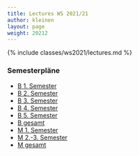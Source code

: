 ```yaml
---
title: Lectures WS 2021/21
author: kleinen
layout: page
weight: 20212
---
```


{% include classes/ws2021/lectures.md %}

### Semesterpläne
* [B 1. Semester](https://lsf.htw-berlin.de/qisserver/rds?state=wplan&act=stg&pool=stg&P.subc=plan&k_abstgv.abstgvnr=231&idcol=k_abstgv.abstgvnr&idval=231&r_zuordabstgv.semvonint=1&k_abstgv.dtxt=internationale&r_zuordabstgv.sembisint=1&purge=n&getglobal=n&text=Internationale+Medieninformatik+%28B%29%2C+PrüfungsOrdnung+20112)
* [B 2. Semester](https://lsf.htw-berlin.de/qisserver/rds?state=wplan&act=stg&pool=stg&P.subc=plan&k_abstgv.abstgvnr=231&idcol=k_abstgv.abstgvnr&idval=231&r_zuordabstgv.semvonint=2&k_abstgv.dtxt=internationale&r_zuordabstgv.sembisint=2&purge=n&getglobal=n&text=Internationale+Medieninformatik+%28B%29%2C+Pr%C3%BCfungsOrdnung+20112)
* [B 3. Semester](https://lsf.htw-berlin.de/qisserver/rds?state=wplan&act=stg&pool=stg&P.subc=plan&k_abstgv.abstgvnr=231&idcol=k_abstgv.abstgvnr&idval=231&r_zuordabstgv.semvonint=3&k_abstgv.dtxt=internationale&r_zuordabstgv.sembisint=3&purge=n&getglobal=n&text=Internationale+Medieninformatik+%28B%29%2C+Pr%C3%BCfungsOrdnung+20112)
* [B 4. Semester](https://lsf.htw-berlin.de/qisserver/rds?state=wplan&act=stg&pool=stg&P.subc=plan&k_abstgv.abstgvnr=231&idcol=k_abstgv.abstgvnr&idval=231&r_zuordabstgv.semvonint=4&k_abstgv.dtxt=internationale&r_zuordabstgv.sembisint=4&purge=n&getglobal=n&text=Internationale+Medieninformatik+%28B%29%2C+Pr%C3%BCfungsOrdnung+20112)
* [B 5. Semester](https://lsf.htw-berlin.de/qisserver/rds?state=wplan&act=stg&pool=stg&P.subc=plan&k_abstgv.abstgvnr=231&idcol=k_abstgv.abstgvnr&idval=231&r_zuordabstgv.semvonint=5&k_abstgv.dtxt=internationale&r_zuordabstgv.sembisint=5&purge=n&getglobal=n&text=Internationale+Medieninformatik+%28B%29%2C+Pr%C3%BCfungsOrdnung+20112)
* [B gesamt](https://lsf.htw-berlin.de/qisserver/rds?state=wplan&act=stg&pool=stg&P.subc=plan&k_abstgv.abstgvnr=231&idcol=k_abstgv.abstgvnr&idval=231&r_zuordabstgv.semvonint=1&k_abstgv.dtxt=internationale&r_zuordabstgv.sembisint=5&purge=n&getglobal=n&text=Internationale+Medieninformatik+%28B%29%2C+Pr%C3%BCfungsOrdnung+20112)
* [M 1. Semester](https://lsf.htw-berlin.de/qisserver/rds?state=wplan&act=stg&pool=stg&P.subc=plan&k_abstgv.abstgvnr=312&idcol=k_abstgv.abstgvnr&idval=312&r_zuordabstgv.semvonint=1&k_abstgv.dtxt=internationale&r_zuordabstgv.sembisint=1&purge=n&getglobal=n&text=Internationale+Medieninformatik+%28M%29%2C+Pr%C3%BCfungsOrdnung+20162
)
* [M 2.-3. Semester](https://lsf.htw-berlin.de/qisserver/rds?state=wplan&act=stg&pool=stg&P.subc=plan&k_abstgv.abstgvnr=312&idcol=k_abstgv.abstgvnr&idval=312&r_zuordabstgv.semvonint=2&k_abstgv.dtxt=internationale&r_zuordabstgv.sembisint=3&purge=n&getglobal=n&text=Internationale+Medieninformatik+%28M%29%2C+Pr%C3%BCfungsOrdnung+20162
)
* [M gesamt](https://lsf.htw-berlin.de/qisserver/rds?state=wplan&act=stg&pool=stg&P.subc=plan&k_abstgv.abstgvnr=312&idcol=k_abstgv.abstgvnr&idval=312&r_zuordabstgv.semvonint=1&k_abstgv.dtxt=internationale&r_zuordabstgv.sembisint=4&purge=n&getglobal=n&text=Internationale+Medieninformatik+%28M%29%2C+Pr%C3%BCfungsOrdnung+20162
)
